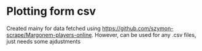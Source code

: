 # Plotting form csv
 Created mainy for data fetched using https://github.com/szymon-scrape/Margonem-players-online. However, can be used for any .csv files, just needs some ajdustments
